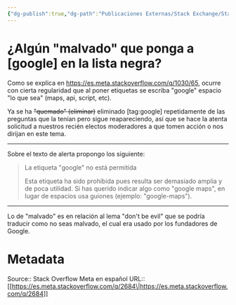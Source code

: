 ```yaml
---
{"dg-publish":true,"dg-path":"Publicaciones Externas/Stack Exchange/Stack Overflow en español/Stack Overflow en español Meta/es.meta.stackoverflow.com-2684.md","permalink":"/publicaciones-externas/stack-exchange/stack-overflow-en-espanol/stack-overflow-en-espanol-meta/es-meta-stackoverflow-com-2684/","title":"¿Algún \"malvado\" que ponga a [google] en la lista negra?","hide":true,"noteIcon":"default","created":"2024-04-03T12:49:10.594-06:00","updated":"2024-04-05T16:44:02.143-06:00"}
---
```


# ¿Algún "malvado" que ponga a [google] en la lista negra?

Como se explica en https://es.meta.stackoverflow.com/q/1030/65, ocurre con cierta regularidad que al poner etiquetas se escriba "google" espacio "lo que sea" (maps, api, script, etc).

Ya se ha <s>"quemado" (eliminar)</s> eliminado [tag:google] repetidamente de las preguntas que la tenían pero sigue reapareciendo, así que se hace la atenta solicitud a nuestros recién electos moderadores a que tomen acción o nos dirijan en este tema. 

---

Sobre el texto de alerta propongo los siguiente: 

> La etiqueta "google" no está permitida
>
> Esta etiqueta ha sido prohibida pues resulta ser demasiado amplia y de poca utilidad. Si has querido indicar algo como "google maps", en lugar de espacios usa guiones (ejemplo: "google-maps").

--- 

Lo de "malvado" es en relación al lema "don't be evil" que se podría traducir como no seas malvado, el cual era usado por los fundadores de Google.

# Metadata
Source:: Stack Overflow Meta en español
URL:: [[https://es.meta.stackoverflow.com/q/2684\|https://es.meta.stackoverflow.com/q/2684]]

